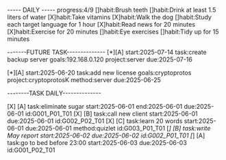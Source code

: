 ----- DAILY -----
progress:4/9
[]habit:Brush teeth
[]habit:Drink at least 1.5 liters of water
[X]habit:Take vitamins
[X]habit:Walk the dog
[]habit:Study each target language for 1 hour
[X]habit:Read news for 20 minutes
[X]habit:Exercise for 20 minutes
[]habit:Eye exercises
[]habit:Tidy up for 15 minutes

-------FUTURE TASK--------------
[*][A] start:2025-07-14 task:create backup server goals:192.168.0.120 project:server due:2025-07-16

[*][A] start:2025-06-20 task:add new license goals:cryptoprotos project:cryptoprotosK method:server due:2025-06-25

--------TASK DAILY--------------

[X] [A] task:eliminate sugar start:2025-06-01 end:2025-06-01 due:2025-06-01 id:G001_P01_T01
[X] [B] task:call new client start:2025-06-01 due:2025-06-01 id:G002_P02_T01
[X] [C] task:learn 20 words start:2025-06-01 due:2025-06-01 method:quizlet id:G003_P01_T01
[*]  [B] task:write May report start:2025-06-02 due:2025-06-02 id:G002_P01_T01
[*]  [A] task:go to bed before 23:00 start:2025-06-03 due:2025-06-03 id:G001_P02_T01

